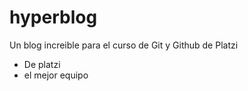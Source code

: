 # hyperblog
Un blog increible para el curso de Git y Github de Platzi

- De platzi
- el mejor equipo 

